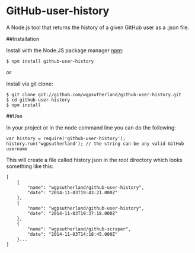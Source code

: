 # GitHub-user-history

A Node.js tool that returns the history of a given GitHub user as a .json file.

##Installation

Install with the Node.JS package manager [npm](http://npmjs.org/):

    $ npm install github-user-history

or

Install via git clone:

    $ git clone git://github.com/wgpsutherland/github-user-history.git
    $ cd github-user-history
    $ npm install

##Use

In your project or in the node command line you can do the following:

    var history = require('github-user-history');
    history.run('wgpsutherland'); // the string can be any valid GitHub username

This will create a file called history.json in the root directory which looks something like this:

    [
        {
            "name": "wgpsutherland/github-user-history",
            "date": "2014-11-03T19:43:21.000Z"
        },
        {
            "name": "wgpsutherland/github-user-history",
            "date": "2014-11-03T19:37:18.000Z"
        },
        {
            "name": "wgpsutherland/github-scraper",
            "date": "2014-11-03T14:18:45.000Z"
        }...
    ]

    